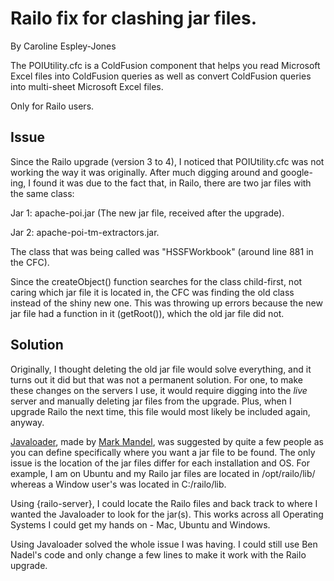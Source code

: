 
# Railo fix for clashing jar files.

By Caroline Espley-Jones

The POIUtility.cfc is a ColdFusion component that helps you read Microsoft Excel files into ColdFusion 
queries as well as convert ColdFusion queries into multi-sheet Microsoft Excel files.

Only for Railo users.

## Issue

Since the Railo upgrade (version 3 to 4), I noticed that POIUtility.cfc was not working the way it was originally. After much digging around and google-ing, I found it was due to the fact that, in Railo, there are two jar files with the same class:

Jar 1: apache-poi.jar (The new jar file, received after the upgrade).

Jar 2: apache-poi-tm-extractors.jar.

The class that was being called was "HSSFWorkbook" (around line 881 in the CFC).

Since the createObject() function searches for the class child-first, not caring which jar file it is located in, the CFC was finding the old class instead of the shiny new one. This was throwing up errors because the new jar file had a function in it (getRoot()), which the old jar file did not.


## Solution

Originally, I thought deleting the old jar file would solve everything, and it turns out it did but that was not a permanent solution. For one, to make these changes on the servers I use, it would require digging into the *live* server and manually deleting jar files from the upgrade. Plus, when I upgrade Railo the next time, this file would most likely be included again, anyway.

[Javaloader][1], made by [Mark Mandel][2], was suggested by quite a few people as you can define specifically where you want a jar file to be found. The only issue is the location of the jar files differ for each installation and OS. For example, I am on Ubuntu and my Railo jar files are located in /opt/railo/lib/ whereas a Window user's was located in C:/railo/lib.

Using {railo-server}, I could locate the Railo files and back track to where I wanted the Javaloader to look for the jar(s). This works across all Operating Systems I could get my hands on - Mac, Ubuntu and Windows.

Using Javaloader solved the whole issue I was having. I could still use Ben Nadel's code and only change a few lines to make it work with the Railo upgrade.

[1]: https://github.com/markmandel/JavaLoader

[2]: http://www.compoundtheory.com/